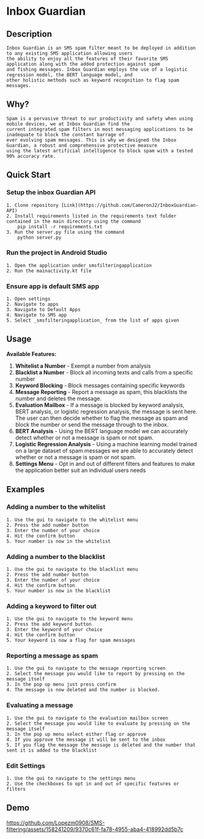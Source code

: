 # Inbox Guardian

## Description 
	Inbox Guardian is an SMS spam filter meant to be deployed in addition to any existing SMS application allowing users 
	the ability to enjoy all the features of their favorite SMS application along with the added protection against spam 
	and fishing messages. Inbox Guardian employs the use of a logistic regression model, the BERT language model, and 
	other holistic methods such as keyword recognition to flag spam messages.
	
## Why?
	Spam is a pervasive threat to our productivity and safety when using mobile devices, we at Inbox Guardian find the 
	current integrated spam filters in most messaging applications to be inadequate to block the constant barrage of 
	ever evolving spam messages. This is why we designed the Inbox Guardian, a robust and comprehensive protective measure 
	using the latest artificial intelligence to block spam with a tested 90% accuracy rate.

## Quick Start

### Setup the inbox Guardian API 
	1. Clone repository [Link](https://github.com/CameronJ2/InboxGuardian-API)
	2. Install requirements listed in the requirements text folder contained in the main directory using the command 
		pip install -r requirements.txt
	3. Run the server.py file using the command 
		python server.py
### Run the project in Android Studio
	1. Open the application under smsfilteringapplication 
	2. Run the mainactivity.kt file
### Ensure app is default SMS app 
	1. Open settings 
	2. Navigate to apps
	3. Navigate to Default Apps 
	4. Navigate to SMS app 
	5. Select _smsfilteringapplication_ from the list of apps given 
## Usage 

**Available Features:**
1. **Whitelist a Number** - Exempt a number from analysis 
2. **Blacklist a Number** - Block all incoming texts and calls from a specific number 
3. **Keyword Blocking** - Block messages containing specific keywords 
4. **Message Reporting** - Report a message as spam, this blacklists the number and deletes the message.
5. **Evaluation Mailbox** - If a message is blocked by keyword analysis, BERT analysis, or logistic regression analysis, the message is sent here. The user can then decide whether to flag the message as spam and block the number or send the message through to the inbox.
5. **BERT Analysis** - Using the BERT language model we can accurately detect whether or not a message is spam or not spam. 
6. **Logistic Regression Analysis** - Using a machine learning model trained on a large dataset of spam messages we are able to accurately detect 	whether or not a message is spam or not spam.
7. **Settings Menu** - Opt in and out of different filters and features to make the application better suit an individual users needs
## Examples 

### Adding a number to the whitelist
	1. Use the gui to navigate to the whitelist menu
	2. Press the add number button
	3. Enter the number of your choice
	4. Hit the confirm button
	5. Your number is now in the whitelist 
### Adding a number to the blacklist
	1. Use the gui to navigate to the blacklist menu
	2. Press the add number button
	3. Enter the number of your choice
	4. Hit the confirm button
	5. Your number is now in the blacklist
### Adding a keyword to filter out
	1. Use the gui to navigate to the keyword menu
	2. Press the add keyword button
	3. Enter the keyword of your choice
	4. Hit the confirm button
	5. Your keyword is now a flag for spam messages
### Reporting a message as spam 
	1. Use the gui to navigate to the message reporting screen
	2. Select the message you would like to report by pressing on the message itself 
	3. In the pop up menu just press confirm 
	4. The message is now deleted and the number is blocked.
### Evaluating a message 
	1. Use the gui to navigate to the evaluation mailbox screen
	2. Select the message you would like to evaluate by pressing on the message itself
	3. In the pop up menu select either flag or approve 
	4. If you approve the message it will be sent to the inbox
	5. If you flag the message the message is deleted and the number that sent it is added to the blacklist
### Edit Settings 
	1. Use the gui to navigate to the settings menu 
	2. Use the checkboxes to opt in and out of specific features or filters 
## Demo

https://github.com/Lopezm0908/SMS-filtering/assets/158241209/9370c61f-fa78-4955-aba4-418992dd5b7c


